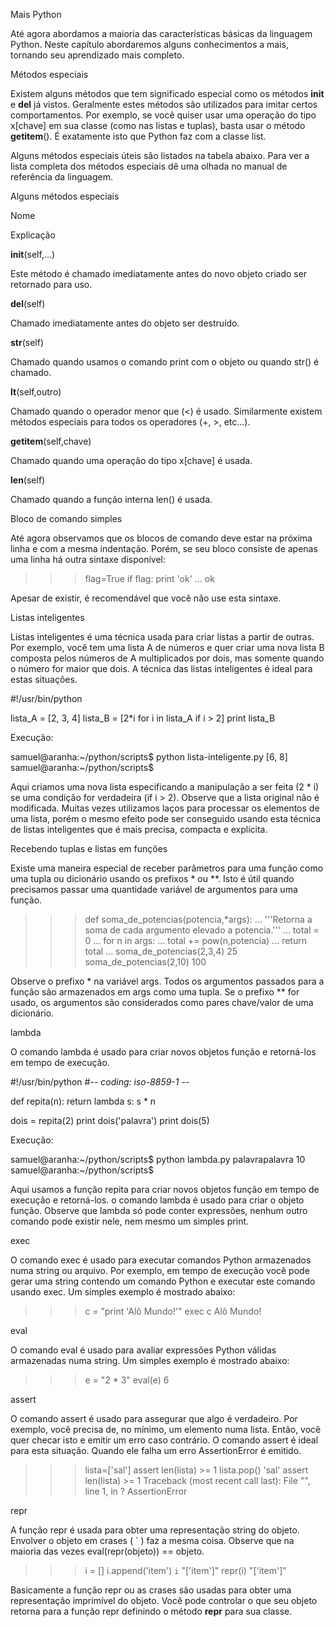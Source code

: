 Mais Python

Até agora abordamos a maioria das características básicas da linguagem Python. Neste capítulo abordaremos alguns conhecimentos a mais, tornando seu aprendizado mais completo.

Métodos especiais

Existem alguns métodos que tem significado especial como os métodos __init__ e __del__ já vistos. Geralmente estes métodos são utilizados para imitar certos comportamentos. Por exemplo, se você quiser usar uma operação do tipo x[chave] em sua classe (como nas listas e tuplas), basta usar o método __getitem__(). É exatamente isto que Python faz com a classe list.

Alguns métodos especiais úteis são listados na tabela abaixo. Para ver a lista completa dos métodos especiais dê uma olhada no manual de referência da linguagem.

Alguns métodos especiais

Nome

Explicação

__init__(self,...)

Este método é chamado imediatamente antes do novo objeto criado ser retornado para uso.

__del__(self)

Chamado imediatamente antes do objeto ser destruído.

__str__(self)

Chamado quando usamos o comando print com o objeto ou quando str() é chamado.

__lt__(self,outro)

Chamado quando o operador menor que (<) é usado. Similarmente existem métodos especiais para todos os operadores (+, >, etc...).

__getitem__(self,chave)

Chamado quando uma operação do tipo x[chave] é usada.

__len__(self)

Chamado quando a função interna len() é usada.


Bloco de comando simples

Até agora observamos que os blocos de comando deve estar na próxima linha e com a mesma indentação. Porém, se seu bloco consiste de apenas uma linha há outra sintaxe disponível:

>>> flag=True
>>> if flag: print 'ok'
...
ok
>>>


Apesar de existir, é recomendável que você não use esta sintaxe.

Listas inteligentes

Listas inteligentes é uma técnica usada para criar listas a partir de outras. Por exemplo, você tem uma lista A de números e quer criar uma nova lista B composta pelos números de A multiplicados por dois, mas somente quando o número for maior que dois. A técnica das listas inteligentes é ideal para estas situações.

#!/usr/bin/python

lista_A = [2, 3, 4]
lista_B = [2*i for i in lista_A if i > 2]
print lista_B


Execução:

samuel@aranha:~/python/scripts$ python lista-inteligente.py
[6, 8]
samuel@aranha:~/python/scripts$


Aqui criamos uma nova lista especificando a manipulação a ser feita (2 * i) se uma condição for verdadeira (if i > 2). Observe que a lista original não é modificada. Muitas vezes utilizamos laços para processar os elementos de uma lista, porém o mesmo efeito pode ser conseguido usando esta técnica de listas inteligentes que é mais precisa, compacta e explícita.

Recebendo tuplas e listas em funções

Existe uma maneira especial de receber parâmetros para uma função como uma tupla ou dicionário usando os prefixos * ou **. Isto é útil quando precisamos passar uma quantidade variável de argumentos para uma função.

>>> def soma_de_potencias(potencia,*args):
...     '''Retorna a soma de cada argumento elevado a potencia.'''
...     total = 0
...     for n in args:
...          total += pow(n,potencia)
...     return total
...
>>> soma_de_potencias(2,3,4)
25
>>> soma_de_potencias(2,10)
100
>>>


Observe o prefixo * na variável args. Todos os argumentos passados para a função são armazenados em args como uma tupla. Se o prefixo ** for usado, os argumentos são considerados como pares chave/valor de uma dicionário.

lambda

O comando lambda é usado para criar novos objetos função e retorná-los em tempo de execução.

#!/usr/bin/python
#-*- coding: iso-8859-1 -*-

def repita(n):
  return lambda s: s * n

dois = repita(2)
print dois('palavra')
print dois(5)


Execução:

samuel@aranha:~/python/scripts$ python lambda.py
palavrapalavra
10
samuel@aranha:~/python/scripts$


Aqui usamos a função repita para criar novos objetos função em tempo de execução e retorná-los. o comando lambda é usado para criar o objeto função. Observe que lambda só pode conter expressões, nenhum outro comando pode existir nele, nem mesmo um simples print.

exec

O comando exec é usado para executar comandos Python armazenados numa string ou arquivo. Por exemplo, em tempo de execução você pode gerar uma string contendo um comando Python e executar este comando usando exec. Um simples exemplo é mostrado abaixo:

>>> c = "print 'Alô Mundo!'"
>>> exec c
Alô Mundo!
>>>


eval

O comando eval é usado para avaliar expressões Python válidas armazenadas numa string. Um simples exemplo é mostrado abaixo:

>>> e = "2 * 3"
>>> eval(e)
6
>>>


assert

O comando assert é usado para assegurar que algo é verdadeiro. Por exemplo, você precisa de, no mínimo, um elemento numa lista. Então, você quer checar isto e emitir um erro caso contrário. O comando assert é ideal para esta situação. Quando ele falha um erro AssertionError é emitido.

>>> lista=['sal']
>>> assert len(lista) >= 1
>>> lista.pop()
'sal'
>>> assert len(lista) >= 1
Traceback (most recent call last):
  File "<stdin>", line 1, in ?
AssertionError
>>>


repr

A função repr é usada para obter uma representação string do objeto. Envolver o objeto em crases ( ` ) faz a mesma coisa. Observe que na maioria das vezes eval(repr(objeto)) == objeto.

>>> i = []
>>> i.append('item')
>>> `i`
"['item']"
>>> repr(i)
"['item']"
>>>


Basicamente a função repr ou as crases são usadas para obter uma representação imprimível do objeto. Você pode controlar o que seu objeto retorna para a função repr definindo o método __repr__ para sua classe.